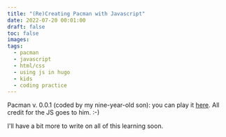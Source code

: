 ```yaml
---
title: "(Re)Creating Pacman with Javascript"
date: 2022-07-20 00:01:00
draft: false
toc: false
images:
tags:
  - pacman
  - javascript
  - html/css
  - using js in hugo
  - kids
  - coding practice
---
```


Pacman v. 0.0.1 (coded by my nine-year-old son): you can play it [here](https://kspicer80.github.io/content/posts/2022-08-02-pacman-javascript/). All credit for the JS goes to him. :-)

I'll have a bit more to write on all of this learning soon.